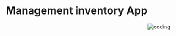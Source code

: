 <h1 align="center">Management inventory App</h1>
<img align="right" alt="coding" widht="300" src="https://drive.google.com/file/d/1WvvilU8r4tKFrsQBiVhW7gwoQWblmfMF/view?usp=sharing">
